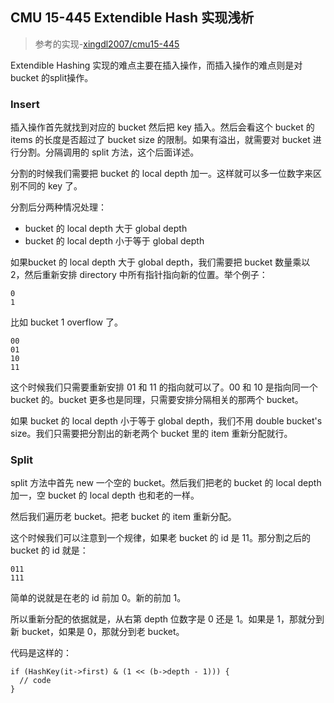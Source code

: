 ## CMU 15-445 Extendible Hash 实现浅析

> 参考的实现-[xingdl2007/cmu15-445](https://github.com/xingdl2007/cmu15-445/blob/master/project/src/hash/extendible_hash.cpp)


Extendible Hashing 实现的难点主要在插入操作，而插入操作的难点则是对 bucket 的split操作。

### Insert

插入操作首先就找到对应的 bucket 然后把 key 插入。然后会看这个 bucket 的 items 的长度是否超过了 bucket size 的限制。如果有溢出，就需要对 bucket 进行分割。分隔调用的 split 方法，这个后面详述。

分割的时候我们需要把 bucket 的 local depth 加一。这样就可以多一位数字来区别不同的 key 了。

分割后分两种情况处理：

+ bucket 的 local depth 大于 global depth
+ bucket 的 local depth 小于等于 global depth

如果bucket 的 local depth 大于 global depth，我们需要把 bucket 数量乘以 2，然后重新安排 directory 中所有指针指向新的位置。举个例子：

```
0
1

```

比如 bucket 1 overflow 了。

```
00
01
10
11
```

这个时候我们只需要重新安排 01 和 11 的指向就可以了。00 和 10 是指向同一个 bucket 的。bucket 更多也是同理，只需要安排分隔相关的那两个 bucket。

如果 bucket 的 local depth 小于等于 global depth，我们不用 double bucket's size。我们只需要把分割出的新老两个 bucket 里的 item 重新分配就行。

### Split

split 方法中首先 new 一个空的 bucket。然后我们把老的 bucket 的 local depth 加一，空 bucket 的 local depth 也和老的一样。

然后我们遍历老 bucket。把老 bucket 的 item 重新分配。

这个时候我们可以注意到一个规律，如果老 bucket 的 id 是 11。那分割之后的 bucket 的 id 就是：

```
011
111

```

简单的说就是在老的 id 前加 0。新的前加 1。

所以重新分配的依据就是，从右第 depth 位数字是 0 还是 1。如果是 1，那就分到新 bucket，如果是 0，那就分到老 bucket。

代码是这样的：

```
if (HashKey(it->first) & (1 << (b->depth - 1))) {
  // code
}
```
